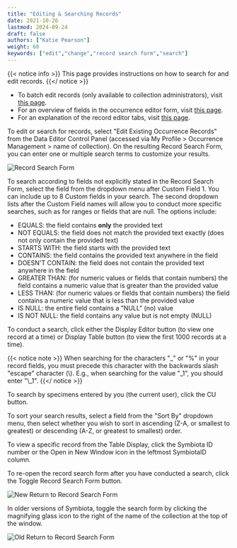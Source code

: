 ```yaml
---
title: "Editing & Searching Records"
date: 2021-10-26
lastmod: 2024-09-24
draft: false
authors: ["Katie Pearson"]
weight: 60
keywords: ["edit","change","record search form","search"]
---
```


{{< notice info >}}
  This page provides instructions on how to search for and edit records.
{{</ notice >}}

* To batch edit records (only available to collection administrators), visit [this page](/symbiota-docs/coll_manager/edit/batch/).
* For an overview of fields in the occurrence editor form, visit [this page](/symbiota-docs/editor/edit/fields).
* For an explanation of the record editor tabs, visit [this page](/symbiota-docs/editor/edit/tabs/).

To edit or search for records, select "Edit Existing Occurrence Records" from the Data Editor Control Panel (accessed via My Profile > Occurrence Management > name of collection). On the resulting Record Search Form, you can enter one or multiple search terms to customize your results.

![Record Search Form](/symbiota-docs/images/recordsearchform.PNG)

To search according to fields not explicitly stated in the Record Search Form, select the field from the dropdown menu after Custom Field 1. You can include up to 8 Custom fields in your search. The second dropdown lists after the Custom Field names will allow you to conduct more specific searches, such as for ranges or fields that are null. The options include:
* EQUALS: the field contains **only** the provided text
* NOT EQUALS: the field does not match the provided text exactly (does not only contain the provided text)
* STARTS WITH: the field starts with the provided text
* CONTAINS: the field contains the provided text anywhere in the field
* DOESN'T CONTAIN: the field does not contain the provided text anywhere in the field
* GREATER THAN: (for numeric values or fields that contain numbers) the field contains a numeric value that is greater than the provided value
* LESS THAN: (for numeric values or fields that contain numbers) the field contains a numeric value that is less than the provided value
* IS NULL: the entire field contains a "NULL" (no) value
* IS NOT NULL: the field contains any value but is not empty (NULL)

To conduct a search, click either the Display Editor button (to view one record at a time) or Display Table button (to view the first 1000 records at a time).

{{< notice note >}}
  When searching for the characters "_" or "%" in your record fields, you must precede this character with the backwards slash "escape" character (\\). E.g., when searching for the value "_1", you should enter "\\_1".
{{</ notice >}}

To search by specimens entered by you (the current user), click the CU button.

To sort your search results, select a field from the "Sort By" dropdown menu, then select whether you wish to sort in ascending (Z-A, or smallest to greatest) or descending (A-Z, or greatest to smallest) order.

To view a specific record from the Table Display, click the Symbiota ID number or the Open in New Window icon in the leftmost SymbiotaID column.

To re-open the record search form after you have conducted a search, click the Toggle Record Search Form button.

![New Return to Record Search Form](/symbiota-docs/images/returntorecordsearchform_new.PNG)

In older versions of Symbiota, toggle the search form by clicking the magnifying glass icon to the right of the name of the collection at the top of the window.

![Old Return to Record Search Form](/symbiota-docs/images/returntorecordsearchform.PNG)
